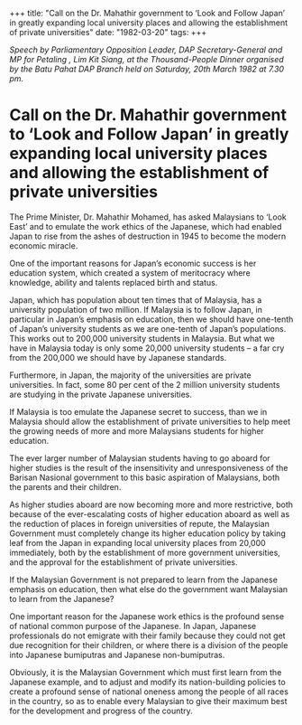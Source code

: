 +++ 
title: "Call on the Dr. Mahathir government to ‘Look and Follow Japan’ in greatly expanding local university places and allowing the establishment of private universities"
date: "1982-03-20"
tags:
+++

_Speech by Parliamentary Opposition Leader, DAP Secretary-General and MP for Petaling , Lim Kit Siang, at the Thousand-People Dinner organised by the Batu Pahat DAP Branch held on Saturday, 20th March 1982 at 7.30 pm._

# Call on the Dr. Mahathir government to ‘Look and Follow Japan’ in greatly expanding local university places and allowing the establishment of private universities

The Prime Minister, Dr. Mahathir Mohamed, has asked Malaysians to ‘Look East’ and to emulate the work ethics of the Japanese, which had enabled Japan to rise from the ashes of destruction in 1945 to become the modern economic miracle.</u>

One of the important reasons for Japan’s economic success is her education system, which created a system of meritocracy where knowledge, ability and talents replaced birth and status.

Japan, which has population about ten times that of Malaysia, has a university population of two million. If Malaysia is to follow Japan, in particular in Japan’s emphasis on education, then we should have one-tenth of Japan’s university students as we are one-tenth of Japan’s populations. This works out to 200,000 university students in Malaysia. But what we have in Malaysia today is only some 20,000 university students – a far cry from the 200,000 we should have by Japanese standards.

Furthermore, in Japan, the majority of the universities are private universities. In fact, some 80 per cent of the 2 million university students are studying in the private Japanese universities.

If Malaysia is too emulate the Japanese secret to success, than we in Malaysia should allow the establishment of private universities to help meet the growing needs of more and more Malaysians students for higher education.

The ever larger number of Malaysian students having to go aboard for higher studies is the result of the insensitivity and unresponsiveness of the Barisan Nasional government to this basic aspiration of Malaysians, both the parents and their children.

As higher studies aboard are now becoming more and more restrictive, both because of the ever-escalating costs of higher education aboard as well as the reduction of places in foreign universities of repute, the Malaysian Government must completely change its higher education policy by taking leaf from the Japan in expanding local university places from 20,000 immediately, both by the establishment of more government universities, and the approval for the establishment of private universities.

If the Malaysian Government is not prepared to learn from the Japanese emphasis on education, then what else do the government want Malaysian to learn from the Japanese?

One important reason for the Japanese work ethics is the profound sense of national common purpose of the Japanese. In Japan, Japanese professionals do not emigrate with their family because they could not get due recognition for their children, or where there is a division of the people into Japanese bumiputras and Japanese non-bumiputras.

Obviously, it is the Malaysian Government which must first learn from the Japanese example, and to adjust and modify its nation-building policies to create a profound sense of national oneness among the people of all races in the country, so as to enable every Malaysian to give their maximum best for the development and progress of the country.
 
